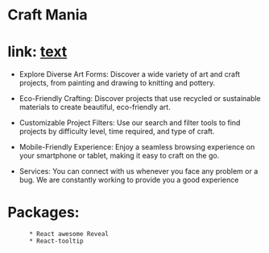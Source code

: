 # Craft Mania
# link: [text](https://craft-mania-aa8ed.web.app/)

* Explore Diverse Art Forms: Discover a wide variety of art and craft projects, from painting and drawing to knitting and pottery.

* Eco-Friendly Crafting: Discover projects that use recycled or sustainable materials to create beautiful, eco-friendly art.

* Customizable Project Filters: Use our search and filter tools to find projects by difficulty level, time required, and type of craft.

* Mobile-Friendly Experience: Enjoy a seamless browsing experience on your smartphone or tablet, making it easy to craft on the go.

* Services: You can connect with us whenever you face any problem or a bug. We are constantly working to provide you a good experience

# Packages:
          * React awesome Reveal
          * React-tooltip